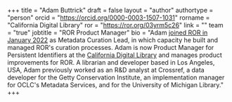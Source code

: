 +++ 
title = "Adam Buttrick" 
draft = false
layout = "author"
authortype = "person"
orcid =  "https://orcid.org/0000-0003-1507-1031"
rorname = "California Digital Library"
ror = "https://ror.org/03yrm5c26"
link = ""
team = "true"
jobtitle = "ROR Product Manager"
bio = "Adam [joined ROR in January 2022](/blog/2022-02-14-new-year-at-ror/#changes-on-the-ror-team) as Metadata Curation Lead, in which capacity he built and managed ROR's curation processes. Adam is now Product Manager for Persistent Identifiers at the [California Digital Library](https://cdlib.org) and manages product improvements for ROR. A librarian and developer based in Los Angeles, USA, Adam previously worked as an R&D analyst at Crossref, a data developer for the Getty Conservation Institute, an implementation manager for OCLC's Metadata Services, and for the University of Michigan Library."
+++ 


